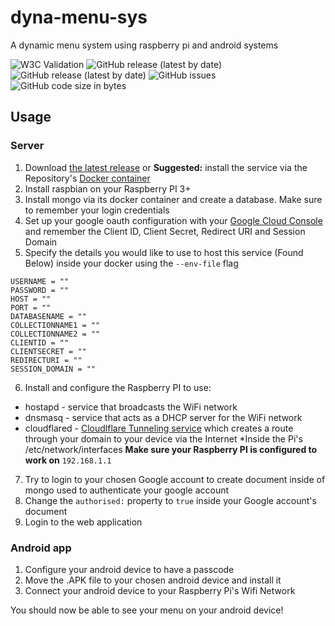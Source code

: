 # dyna-menu-sys
A dynamic menu system using raspberry pi and android systems

![W3C Validation](https://img.shields.io/w3c-validation/html?targetUrl=https%3A%2F%2Fdynamenusystem.uk)
![GitHub release (latest by date)](https://img.shields.io/github/v/release/toothfull/dyna-menu-sys?label=Latest%20Release)
![GitHub release (latest by date)](https://img.shields.io/github/downloads/toothfull/dyna-menu-sys/0.2.0/total)
![GitHub issues](https://img.shields.io/github/issues/toothfull/dyna-menu-sys)
![GitHub code size in bytes](https://img.shields.io/github/languages/code-size/toothfull/dyna-menu-sys)

## Usage

### Server
1. Download [the latest release](https://github.com/toothfull/dyna-menu-sys/releases) or **Suggested:** install the service via the Repository's [Docker container](https://github.com/toothfull/dyna-menu-sys/pkgs/container/server)
2. Install raspbian on your Raspberry PI 3+
3. Install mongo via its docker container and create a database. Make sure to remember your login credentials 
4. Set up your google oauth configuration with your [Google Cloud Console](https://console.cloud.google.com/) and remember the Client ID, Client Secret, Redirect URI and Session Domain
5. Specify the details you would like to use to host this service (Found Below) inside your docker using the `--env-file` flag

```
USERNAME = ""
PASSWORD = ""
HOST = ""
PORT = ""
DATABASENAME = ""
COLLECTIONNAME1 = ""
COLLECTIONNAME2 = ""
CLIENTID = ""
CLIENTSECRET = ""
REDIRECTURI = ""
SESSION_DOMAIN = ""
```

6. Install and configure the Raspberry PI to use:
* hostapd - service that broadcasts the WiFi network
* dnsmasq - service that acts as a DHCP server for the WiFi network
* cloudflared - [Cloudlflare Tunneling service](https://www.cloudflare.com/en-gb/products/zero-trust/access/) which creates a route through your domain to your device via the Internet 
*Inside the Pi's /etc/network/interfaces **Make sure your Raspberry PI is configured to work on** `192.168.1.1`

7. Try to login to your chosen Google account to create document inside of mongo used to authenticate your google account
8. Change the `authorised:` property to `true` inside your Google account's document
9. Login to the web application


### Android app

1. Configure your android device to have a passcode
2. Move the .APK file to your chosen android device and install it
3. Connect your android device to your Raspberry Pi's Wifi Network

You should now be able to see your menu on your android device!